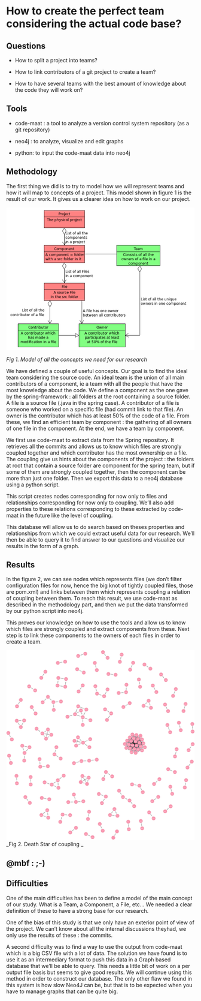 # How to create the perfect team considering the actual code base?

## Questions

* How to split a project into teams?
* How to link contributors of a git project to create a team?

* How to have several teams with the best amount of knowledge about the code they will work on?

## Tools

* code-maat : a tool to analyze a version control system repository \(as a git repository\)

* neo4j : to analyze, visualize and edit graphs

* python: to input the code-maat data into neo4j

## Methodology

The first thing we did is to try to model how we will represent teams and how it will map to concepts of a project. This model shown in figure 1 is the result of our work. It gives us a clearer idea on how to work on our project.

![](/assets/16118398_10207796048890112_224782135_n.png)

_Fig 1. Model of all the concepts we need for our research_

We have defined a couple of useful concepts. Our goal is to find the ideal team considering the source code. An ideal team is the union of all main contributors of a component, ie a team with all the people that have the most knowledge about the code. We define a component as the one gave by the spring-framework : all folders at the root containing a source folder. A file is a source file \(.java in the spring case\). A contributor of a file is someone who worked on a specific file \(had commit link to that file\). An owner is the contributor which has at least 50% of the code of a file. From these, we find an efficient team by component : the gathering of all owners of one file in the component. At the end, we have a team by component.

We first use code-maat to extract data from the Spring repository. It retrieves all the commits and allows us to know which files are strongly coupled together and which contributor has the most ownership on a file. The coupling give us hints about the components of the project : the folders at root that contain a source folder are component for the spring team, but if some of them are strongly coupled together, then the component can be more than just one folder. Then we export this data to a neo4j database using a python script.

This script creates nodes corresponding for now only to files and relationships corresponding for now only to coupling. We’ll also add properties to these relations corresponding to these extracted by code-maat in the future like the level of coupling.

This database will allow us to do search based on theses properties and relationships from which we could extract useful data for our research. We’ll then be able to query it to find answer to our questions and visualize our results in the form of a graph.

## Results

In the figure 2, we can see nodes which represents files \(we don’t filter configuration files for now, hence the big knot of tightly coupled files, those are pom.xml\) and links between them which represents coupling a relation of coupling between them. To reach this result, we use code-maat as described in the methodology part, and then we put the data transformed by our python script into neo4j.

This proves our knowledge on how to use the tools and allow us to know which files are strongly coupled and extract components from these. Next step is to link these components to the owners of each files in order to create a team.

![](/assets/graph.png)_Fig 2. Death Star of coupling _

## @mbf : ;-\)

## Difficulties

One of the main difficulties has been to define a model of the main concept of our study. What is a Team, a Component, a File, etc… We needed a clear definition of these to have a strong base for our research.

One of the bias of this study is that we only have an exterior point of view of the project. We can’t know about all the internal discussions theyhad, we only use the results of these : the commits.

A second difficulty was to find a way to use the output from code-maat which is a big CSV file with a lot of data. The solution we have found is to use it as an intermediary format to push this data in a Graph based database that we’ll be able to query. This needs a little bit of work on a per output file basis but seems to give good results. We will continue using this method in order to construct our database. The only other flaw we found in this system is how slow Neo4J can be, but that is to be expected when you have to manage graphs that can be quite big.

